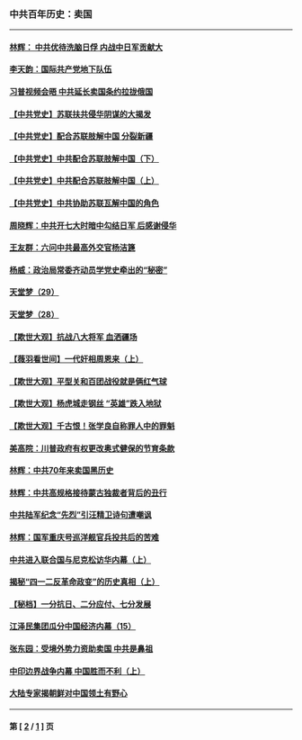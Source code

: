 ### 中共百年历史：卖国
---
#### [林辉： 中共优待洗脑日俘 内战中日军贡献大](../../pages/nf1176117/n13624644.md?02250430) 
#### [李天韵：国际共产党地下队伍](../../pages/nf1176117/n13611808.md?02250430) 
#### [习普视频会晤 中共延长卖国条约拉拢俄国](../../pages/nf1176117/n13060971.md?02250430) 
#### [【中共党史】苏联扶共侵华阴谋的大揭发](../../pages/nf1176117/n13056050.md?02250430) 
#### [【中共党史】配合苏联肢解中国 分裂新疆](../../pages/nf1176117/n13040700.md?02250430) 
#### [【中共党史】中共配合苏联肢解中国（下）](../../pages/nf1176117/n13035660.md?02250430) 
#### [【中共党史】中共配合苏联肢解中国（上）](../../pages/nf1176117/n13030262.md?02250430) 
#### [【中共党史】中共协助苏联瓦解中国的角色](../../pages/nf1176117/n13018109.md?02250430) 
#### [周晓辉：中共开七大时暗中勾结日军 后感谢侵华](../../pages/nf1176117/n12921960.md?02250430) 
#### [王友群：六问中共最高外交官杨洁篪](../../pages/nf1176117/n12836495.md?02250430) 
#### [杨威：政治局常委齐动员学党史牵出的“秘密”](../../pages/nf1176117/n12764642.md?02250430) 
#### [天堂梦（29）](../../pages/nf1176117/n12408465.md?02250430) 
#### [天堂梦（28）](../../pages/nf1176117/n12408309.md?02250430) 
#### [【欺世大观】抗战八大将军 血洒疆场](../../pages/nf1176117/n12357044.md?02250430) 
#### [【薇羽看世间】一代奸相周恩来（上）](../../pages/nf1176117/n12401109.md?02250430) 
#### [【欺世大观】平型关和百团战役就是俩红气球](../../pages/nf1176117/n12359157.md?02250430) 
#### [【欺世大观】杨虎城走钢丝 “英雄”跌入地狱](../../pages/nf1176117/n12358840.md?02250430) 
#### [【欺世大观】千古恨！张学良自称罪人中的罪魁](../../pages/nf1176117/n12358629.md?02250430) 
#### [美高院：川普政府有权更改奥式健保的节育条款](../../pages/nf1176117/n12242171.md?02250430) 
#### [林辉：中共70年来卖国黑历史](../../pages/nf1176117/n11552181.md?02250430) 
#### [林辉：中共高规格接待蒙古独裁者背后的丑行](../../pages/nf1176117/n11225005.md?02250430) 
#### [中共陆军纪念“先烈”引汪精卫诗句遭嘲讽](../../pages/nf1176117/n11153345.md?02250430) 
#### [林辉：国军重庆号巡洋舰官兵投共后的苦难](../../pages/nf1176117/n10997801.md?02250430) 
#### [中共进入联合国与尼克松访华内幕（上）](../../pages/nf1176117/n10138788.md?02250430) 
#### [揭秘“四一二反革命政变”的历史真相（上）](../../pages/nf1176117/n9996650.md?02250430) 
#### [【秘档】一分抗日、二分应付、七分发展](../../pages/nf1176117/n9331484.md?02250430) 
#### [江泽民集团瓜分中国经济内幕（15）](../../pages/nf1176117/n9268584.md?02250430) 
#### [张东园：受境外势力资助卖国 中共是鼻祖](../../pages/nf1176117/n9272480.md?02250430) 
#### [中印边界战争内幕 中国胜而不利（上）](../../pages/nf1176117/n9252458.md?02250430) 
#### [大陆专家揭朝鲜对中国领土有野心](../../pages/nf1176117/n9074056.md?02250430) 

---
#### 第 [ [2](./2.md?02250430) / [1](./1.md?02250430) ] 页
